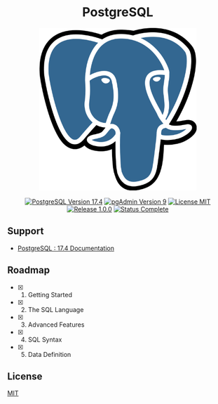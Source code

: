 <h1 align="center">PostgreSQL</h1>

<p align="center">
    <img src="docs/logo_postgres.png" width="359" height="370"  alt="Logo PostgreSQL" />
</p>

<p align="center">
    <a href="https://www.postgresql.org/">
        <img src="https://img.shields.io/badge/postgres-17.4-blue?style=flat&logo=postgresql&logoColor=f5f5f5" alt="PostgreSQL Version 17.4" /></a>
    <a href="https://www.pgadmin.org/">
        <img src="https://img.shields.io/badge/pgadmin-9-blue?style=flat&logo=postgresql&logoColor=f5f5f5" alt="pgAdmin Version 9" /></a>
    <a href="./LICENSE.md">
        <img src="https://img.shields.io/badge/license-mit-white?style=flat&logo=github"  alt="License MIT" /></a>
    <a href="https://github.com/serbouty/postgres/releases/tag/v1.0.1">
        <img src="https://img.shields.io/badge/release-1.0.1-white?style=flat&logo=github" alt="Release 1.0.0" /></a>
    <a href="https://github.com/serbouty/postgres/releases/tag/v1.0.1">
        <img src="https://img.shields.io/badge/status-complete-darkblue?style=flat&logo=github"  alt="Status Complete" /></a>
</p>

## Support

- [PostgreSQL : 17.4 Documentation](https://www.postgresql.org/docs/17/index.html)

## Roadmap

- [x] 1. Getting Started
- [x] 2. The SQL Language
- [x] 3. Advanced Features
- [x] 4. SQL Syntax
- [x] 5. Data Definition

## License

[MIT](LICENSE.md)
